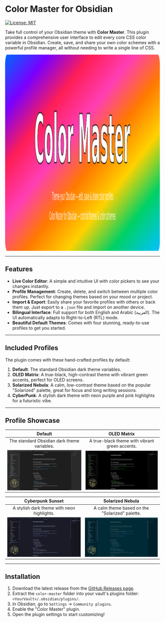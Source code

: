 # Color Master for Obsidian

[![License: MIT](https://img.shields.io/badge/License-MIT-yellow.svg)](https://opensource.org/licenses/MIT)

Take full control of your Obsidian theme with **Color Master**. This plugin provides a comprehensive user interface to edit every core CSS color variable in Obsidian. Create, save, and share your own color schemes with a powerful profile manager, all without needing to write a single line of CSS.

<img width="2560" height="640" alt="Color Master Screenshot" src="Images/color-master-2560x640.png" />

---

## Features

* **Live Color Editor**: A simple and intuitive UI with color pickers to see your changes instantly.
* **Profile Management**: Create, delete, and switch between multiple color profiles. Perfect for changing themes based on your mood or project.
* **Import & Export**: Easily share your favorite profiles with others or back them up. Just export to a `.json` file and import on another device.
* **Bilingual Interface**: Full support for both English and Arabic (العربية). The UI automatically adapts to Right-to-Left (RTL) mode.
* **Beautiful Default Themes**: Comes with four stunning, ready-to-use profiles to get you started.

---

## Included Profiles

The plugin comes with these hand-crafted profiles by default:

1.  **Default**: The standard Obsidian dark theme variables.
2.  **OLED Matrix**: A true-black, high-contrast theme with vibrant green accents, perfect for OLED screens.
3.  **Solarized Nebula**: A calm, low-contrast theme based on the popular "Solarized" palette, great for focus and long writing sessions.
4.  **CyberPunk**: A stylish dark theme with neon purple and pink highlights for a futuristic vibe.

---

## Profile Showcase

| Default | OLED Matrix |
| :---: | :---: |
| The standard Obsidian dark theme variables. | A true-black theme with vibrant green accents. |
| <img alt="Default Preview" src="Images/Default_Profile.png" /> | <img alt="OLED Matrix Preview" src="Images/OLED_Matrix_Priview.png" /> |

| Cyberpunk Sunset | Solarized Nebula |
| :---: | :---: |
| A stylish dark theme with neon highlights. | A calm theme based on the "Solarized" palette. |
| <img alt="Cyberpunk Sunset Preview" src="Images/Cyber_Punk_Profile.png" /> | <img alt="Solarized Nebula Preview" src="Images/Solarized_Nebula_Profile.png" /> |


---

## Installation

1.  Download the latest release from the [GitHub Releases page](https://github.com/yazanammar/obsidian-color-master/releases).
2.  Extract the `color-master` folder into your vault's plugins folder: `<YourVault>/.obsidian/plugins/`.
3.  In Obsidian, go to `Settings` -> `Community plugins`.
4.  Enable the "Color Master" plugin.
5.  Open the plugin settings to start customizing!
